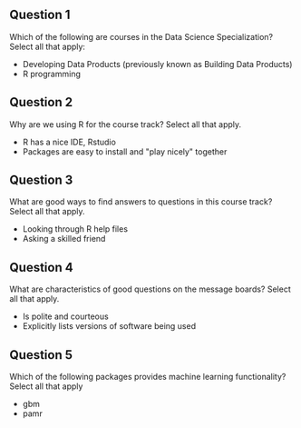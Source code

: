 ## Question 1
Which of the following are courses in the Data Science Specialization? Select all that apply:
  - Developing Data Products (previously known as Building Data Products)
  - R programming

## Question 2
Why are we using R for the course track? Select all that apply.
  - R has a nice IDE, Rstudio
  - Packages are easy to install and "play nicely" together

## Question 3
What are good ways to find answers to questions in this course track? Select all that apply.
  - Looking through R help files
  - Asking a skilled friend

## Question 4
What are characteristics of good questions on the message boards? Select all that apply.
  - Is polite and courteous
  - Explicitly lists versions of software being used

## Question 5
Which of the following packages provides machine learning functionality? Select all that apply
  - gbm
  - pamr
